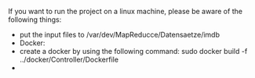 If you want to run the project on a linux machine, please be aware of the following things: 

- put the input files to /var/dev/MapReducce/Datensaetze/imdb
- Docker:
- create a docker by using the following command: sudo docker build -f ../docker/Controller/Dockerfile
- 
